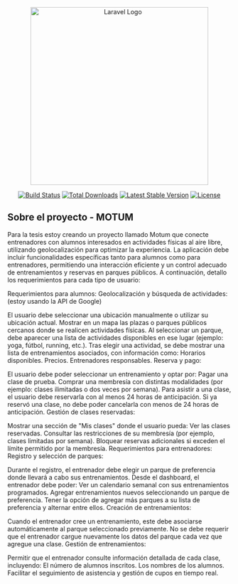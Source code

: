 <p align="center"><a href="https://laravel.com" target="_blank"><img src="https://raw.githubusercontent.com/laravel/art/master/logo-lockup/5%20SVG/2%20CMYK/1%20Full%20Color/laravel-logolockup-cmyk-red.svg" width="400" alt="Laravel Logo"></a></p>

<p align="center">
<a href="https://github.com/laravel/framework/actions"><img src="https://github.com/laravel/framework/workflows/tests/badge.svg" alt="Build Status"></a>
<a href="https://packagist.org/packages/laravel/framework"><img src="https://img.shields.io/packagist/dt/laravel/framework" alt="Total Downloads"></a>
<a href="https://packagist.org/packages/laravel/framework"><img src="https://img.shields.io/packagist/v/laravel/framework" alt="Latest Stable Version"></a>
<a href="https://packagist.org/packages/laravel/framework"><img src="https://img.shields.io/packagist/l/laravel/framework" alt="License"></a>
</p>

## Sobre el proyecto - MOTUM
Para la tesis estoy creando un proyecto llamado Motum que conecte entrenadores con alumnos interesados en actividades físicas al aire libre, utilizando geolocalización para optimizar la experiencia. La aplicación debe incluir funcionalidades específicas tanto para alumnos como para entrenadores, permitiendo una interacción eficiente y un control adecuado de entrenamientos y reservas en parques públicos. A continuación, detallo los requerimientos para cada tipo de usuario:

Requerimientos para alumnos:
Geolocalización y búsqueda de actividades: (estoy usando la API de Google)

El usuario debe seleccionar una ubicación manualmente o utilizar su ubicación actual.
Mostrar en un mapa las plazas o parques públicos cercanos donde se realicen actividades físicas.
Al seleccionar un parque, debe aparecer una lista de actividades disponibles en ese lugar (ejemplo: yoga, fútbol, running, etc.).
Tras elegir una actividad, se debe mostrar una lista de entrenamientos asociados, con información como:
Horarios disponibles.
Precios.
Entrenadores responsables.
Reserva y pago:

El usuario debe poder seleccionar un entrenamiento y optar por:
Pagar una clase de prueba.
Comprar una membresía con distintas modalidades (por ejemplo: clases ilimitadas o dos veces por semana).
Para asistir a una clase, el usuario debe reservarla con al menos 24 horas de anticipación.
Si ya reservó una clase, no debe poder cancelarla con menos de 24 horas de anticipación.
Gestión de clases reservadas:

Mostrar una sección de "Mis clases" donde el usuario pueda:
Ver las clases reservadas.
Consultar las restricciones de su membresía (por ejemplo, clases limitadas por semana).
Bloquear reservas adicionales si exceden el límite permitido por la membresía.
Requerimientos para entrenadores:
Registro y selección de parques:

Durante el registro, el entrenador debe elegir un parque de preferencia donde llevará a cabo sus entrenamientos.
Desde el dashboard, el entrenador debe poder:
Ver un calendario semanal con sus entrenamientos programados.
Agregar entrenamientos nuevos seleccionando un parque de preferencia.
Tener la opción de agregar más parques a su lista de preferencia y alternar entre ellos.
Creación de entrenamientos:

Cuando el entrenador cree un entrenamiento, este debe asociarse automáticamente al parque seleccionado previamente.
No se debe requerir que el entrenador cargue nuevamente los datos del parque cada vez que agregue una clase.
Gestión de entrenamientos:

Permitir que el entrenador consulte información detallada de cada clase, incluyendo:
El número de alumnos inscritos.
Los nombres de los alumnos.
Facilitar el seguimiento de asistencia y gestión de cupos en tiempo real.




